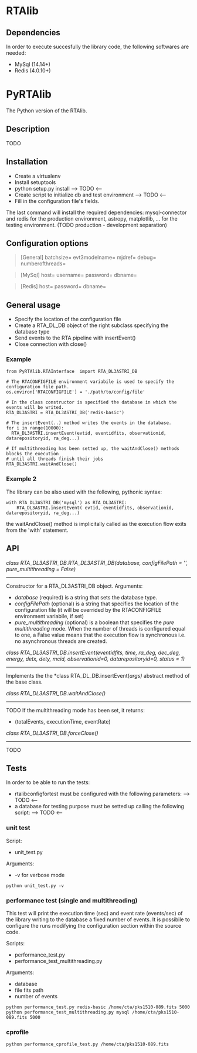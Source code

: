 # RTAlib

## Dependencies
In order to execute succesfully the library code, the following softwares are needed:
* MySql (14.14+)
* Redis (4.0.10+)

# PyRTAlib
The Python version of the RTAlib.

## Description
TODO

## Installation
* Create a virtualenv
* Install setuptools
* python setup.py install  --> TODO <--
* Create script to initialize db and test environment --> TODO <--
* Fill in the configuration file's fields.

The last command will install the required dependencies: mysql-connector and redis for the production environment,
astropy, matplotlib, ... for the testing environment. (TODO production - development separation)

## Configuration options

>[General]
batchsize=
evt3modelname=
mjdref=
debug=
numberofthreads=

>[MySql]
host=
username=
password=
dbname=

>[Redis]
host=
password=
dbname=

## General usage
* Specify the location of the configuration file
* Create a RTA_DL_DB object of the right subclass specifying the database type
* Send events to the RTA pipeline with insertEvent()
* Close connection with close()

### Example

```
from PyRTAlib.RTAInterface  import RTA_DL3ASTRI_DB

# The RTACONFIGFILE environment variabile is used to specify the configuration file path.
os.environ['RTACONFIGFILE'] = './path/to/config/file'  

# In the class constructor is specified the database in which the events will be writed.
RTA_DL3ASTRI = RTA_DL3ASTRI_DB('redis-basic')

# The insertEvent(..) method writes the events in the database.
for i in range(10000):
  RTA_DL3ASTRI.insertEvent(evtid, eventidfits, observationid, datarepositoryid, ra_deg...)

# If multithreading has been setted up, the waitAndClose() methods blocks the execution
# until all threads finish their jobs
RTA_DL3ASTRI.waitAndClose()
```

### Example 2
The library can be also used with the following, pythonic syntax:
```
with RTA_DL3ASTRI_DB('mysql') as RTA_DL3ASTRI:
    RTA_DL3ASTRI.insertEvent( evtid, eventidfits, observationid, datarepositoryid, ra_deg...)
```
the waitAndClose() method is implicitally called as the execution flow exits from the 'with' statement.



## API

*class RTA_DL3ASTRI_DB.RTA_DL3ASTRI_DB(database, configFilePath = '', pure_multithreading = False)*
___
Constructor for a RTA_DL3ASTRI_DB object.
Arguments:
* *database* (required) is a string that sets the database type.
* *configFilePath* (optional) is a string that specifies the location of the configuration file (it will be overrided by the RTACONFIGFILE environment variabile, if set)
* *pure_multithreading* (optional) is a boolean that specifies the *pure multithreading* mode. When the number of threads is configured equal to one, a False value means that the execution flow is synchronous i.e. no asynchronous threads are created.


*class RTA_DL3ASTRI_DB.insertEvent(eventidfits, time, ra_deg, dec_deg, energy, detx, dety, mcid, observationid=0, datarepositoryid=0, status = 1)*
___
Implements the the *class RTA_DL_DB.insertEvent(*args)* abstract method of the base class.


*class RTA_DL3ASTRI_DB.waitAndClose()*
___
TODO
If the multithreading mode has been set, it returns:
* (totalEvents, executionTime, eventRate)


*class RTA_DL3ASTRI_DB.forceClose()*
___
TODO



## Tests
In order to be able to run the tests:
* rtalibconfigfortest must be configured with the following parameters: --> TODO <--
* a database for testing purpose must be setted up calling the following script: --> TODO <--

### unit test
Script:
* unit_test.py

Arguments:
* -v for verbose mode

```
python unit_test.py -v
```

### performance test (single and multithreading)
This test will print the execution time (sec) and event rate (events/sec) of the library writing to the database a
fixed number of events. It is possibile to configure the runs modifying the configuration section within the source code.

Scripts:
* performance_test.py
* performance_test_multithreading.py

Arguments:
* database
* file fits path
* number of events

```
python performance_test.py redis-basic /home/cta/pks1510-089.fits 5000
python performance_test_multithreading.py mysql /home/cta/pks1510-089.fits 5000

```


### cprofile
```
python performance_cprofile_test.py /home/cta/pks1510-089.fits
```
